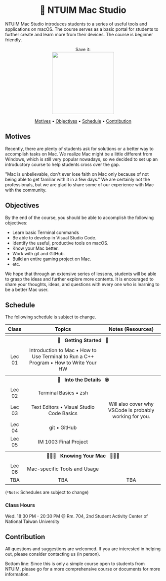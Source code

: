 <h1 align="center">  NTUIM Mac Studio </h1>



NTUIM Mac Studio introduces students to a series of useful tools and applications on macOS. The course serves as a basic portal for students to further create and learn more from their devices. The course is beginner friendly.

<p align="center">
Save it:<br>
<a href="https://github.com/icheft/NTUIM-Mac-Studio"><img src="https://i.imgur.com/vXVu1tJ.png" width="200"</a>
</p>
<p align="center">
  <a href="#motives">Motives</a> •
  <a href="#objectives">Objectives</a> •
  <a href="#schedule">Schedule</a> •
  <a href="#contribution">Contribution</a>
</p>

## Motives
Recently, there are plenty of students ask for solutions or a better way to accomplish tasks on Mac. We realize Mac might be a little different from Windows, which is still very popular nowadays, so we decided to set up an introductory course to help students cross over the gap.

"Mac is unbelievable, don't ever lose faith on Mac only because of not being able to get familiar with it in a few days." We are certainly not the professionals, but we are glad to share some of our experience with Mac with the community.

## Objectives

By the end of the course, you should be able to accomplish the following objectives:

* Learn basic Terminal commands
* Be able to develop in Visual Studio Code.
* Identify the useful, productive tools on macOS.
* Know your Mac better.
* Work with git and GitHub.
* Build an entire gaming project on Mac.
* etc.

We hope that through an extensive series of lessons, students will be able to grasp the ideas and further explore more contents. It is encouraged to share your thoughts, ideas, and questions with every one who is learning to be a better Mac user.  

## Schedule

The following schedule is subject to change.

| Class    | Topics                           |  Notes (Resources)  |
|:----------:|:----------------------------------:|:------------:|
| <tr><th colspan=3> 🥾&nbsp;&nbsp;&nbsp;Getting Started&nbsp;&nbsp;&nbsp;🥾</th></tr> |
| Lec 01 | Introduction to Mac • How to Use Terminal to Run a C++ Program • How to Write Your HW |  | 
| <tr><th colspan=3> 📒&nbsp;&nbsp;&nbsp;Into the Details&nbsp;&nbsp;&nbsp;🤓</th></tr> |
| Lec 02 | Terminal Basics • zsh||
| Lec 03 | Text Editors • Visual Studio Code Basics | Will also cover why VSCode is probably working for you.
| Lec 04 | git • GitHub | |
| Lec 05 | IM 1003 Final Project | |
| <tr><th colspan=3> 👨🏽‍💻&nbsp;&nbsp;&nbsp;Knowing Your Mac&nbsp;&nbsp;&nbsp;👩🏼‍💻</th></tr> |
| Lec 06 | Mac-specific Tools and Usage    | |
| TBA | TBA    | TBA|

(`*Note`: Schedules are subject to change)

### Class Hours
Wed. 18:30 PM - 20:30 PM @ Rm. 704, 2nd Student Activity Center of National Taiwan University

## Contribution
All questions and suggestions are welcomed. If you are interested in helping out, please consider contacting us (in person).

Bottom line: Since this is only a simple course open to students from NTUIM, please go for a more comprehensive course or documents for more information.
